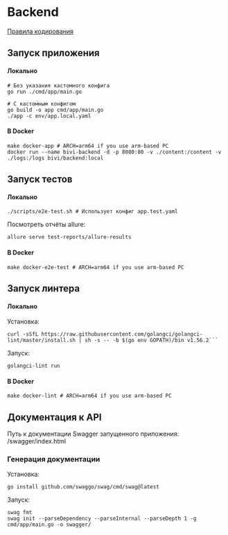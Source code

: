 # Backend

[Правила кодирования](docs/CODING_RULES.md)

## Запуск приложения
#### Локально
```shell
# Без указания кастомного конфига
go run ./cmd/app/main.go

# С кастомным конфигом
go build -o app cmd/app/main.go
./app -c env/app.local.yaml
```
#### В Docker
```shell
make docker-app # ARCH=arm64 if you use arm-based PC
docker run --name bivi-backend -d -p 8080:80 -v ./content:/content -v ./logs:/logs bivi/backend:local
```

## Запуск тестов
#### Локально
```shell
./scripts/e2e-test.sh # Использует конфиг app.test.yaml
```
Посмотреть отчёты allure:
```shell
allure serve test-reports/allure-results
```
#### В Docker
```shell
make docker-e2e-test # ARCH=arm64 if you use arm-based PC
```

## Запуск линтера
#### Локально
Установка:
```shell
curl -sSfL https://raw.githubusercontent.com/golangci/golangci-lint/master/install.sh | sh -s -- -b $(go env GOPATH)/bin v1.56.2```
```
Запуск:
```shell
golangci-lint run
```
#### В Docker
```shell
make docker-lint # ARCH=arm64 if you use arm-based PC
```

## Документация к API

Путь к документации Swagger запущенного приложения: /swagger/index.html

### Генерация документации
Установка:
```shell
go install github.com/swaggo/swag/cmd/swag@latest
```
Запуск:
```shell
swag fmt
swag init --parseDependency --parseInternal --parseDepth 1 -g cmd/app/main.go -o swagger/
```

